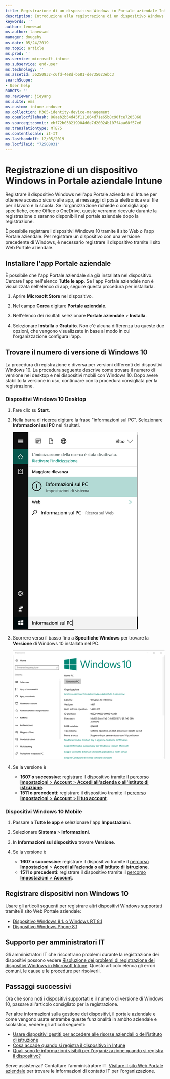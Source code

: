 ```yaml
---
title: Registrazione di un dispositivo Windows in Portale aziendale Intune | Microsoft Docs
description: Introduzione alla registrazione di un dispositivo Windows nel portale aziendale
keywords: ''
author: lenewsad
ms.author: lanewsad
manager: dougeby
ms.date: 05/24/2019
ms.topic: article
ms.prod: ''
ms.service: microsoft-intune
ms.subservice: end-user
ms.technology: ''
ms.assetid: 36250832-c6fd-4e8d-b681-de735023ebc3
searchScope:
- User help
ROBOTS: ''
ms.reviewer: jieyang
ms.suite: ems
ms.custom: intune-enduser
ms.collection: M365-identity-device-management
ms.openlocfilehash: 86aeb2b54d45f111864d71e65b8c90fce7205868
ms.sourcegitcommit: ebf72b038219904d6e7d20024b107f4aa68f57e6
ms.translationtype: MTE75
ms.contentlocale: it-IT
ms.lasthandoff: 12/05/2019
ms.locfileid: "72508031"
---
```

# <a name="windows-device-enrollment-in-intune-company-portal"></a>Registrazione di un dispositivo Windows in Portale aziendale Intune  

Registrare il dispositivo Windows nell'app Portale aziendale di Intune per ottenere accesso sicuro alle app, ai messaggi di posta elettronica e ai file per il lavoro e la scuola. Se l'organizzazione richiede o consiglia app specifiche, come Office o OneDrive, queste verranno ricevute durante la registrazione o saranno disponibili nel portale aziendale dopo la registrazione.  

È possibile registrare i dispositivi Windows 10 tramite il sito Web *o* l'app Portale aziendale. Per registrare un dispositivo con una versione precedente di Windows, è necessario registrare il dispositivo tramite il sito Web Portale aziendale.  

## <a name="install-company-portal-app"></a>Installare l'app Portale aziendale  
È possibile che l'app Portale aziendale sia già installata nel dispositivo. Cercare l'app nell'elenco __Tutte le app__.  Se l'app Portale aziendale non è visualizzata nell'elenco di app, seguire questa procedura per installarla.  

1. Aprire **Microsoft Store** nel dispositivo.

2. Nel campo **Cerca** digitare **Portale aziendale**.

3. Nell'elenco dei risultati selezionare **Portale aziendale** > **Installa**.

4. Selezionare **Installa** o **Gratuito**. Non c'è alcuna differenza tra queste due opzioni, che vengono visualizzate in base al modo in cui l'organizzazione configura l'app.  

## <a name="find-windows-10-version-number"></a>Trovare il numero di versione di Windows 10  
La procedura di registrazione è diversa per versioni differenti dei dispositivi Windows 10. La procedura seguente descrive come trovare il numero di versione nei desktop e nei dispositivi mobili con Windows 10. Dopo avere stabilito la versione in uso, continuare con la procedura consigliata per la registrazione.  

### <a name="windows-10-desktop-devices"></a>Dispositivi Windows 10 Desktop  

1. Fare clic su **Start**.

2. Nella barra di ricerca digitare la frase "informazioni sul PC". Selezionare __Informazioni sul PC__ nei risultati.  


   ![impostazioni di ricerca per Informazioni sul PC](media/searching_for_about_your_pc.png)  

3. Scorrere verso il basso fino a **Specifiche Windows** per trovare la **Versione** di Windows 10 installata nel PC.  


   ![Windows 10 Desktop - Informazioni sul PC](media/settings_about_pc.png)  

4. Se la versione è  

    * __1607 o successive__: registrare il dispositivo tramite il [percorso **Impostazioni** > **Account** > **Accedi all'azienda o all'istituto di istruzione**](enroll-windows-10-device.md#enroll-windows-10-version-1607-and-later-device).   
    * __1511 o precedenti__: registrare il dispositivo tramite il [percorso **Impostazioni** > **Account** > **Il tuo account**](enroll-windows-10-device.md#enroll-windows-10-version-1511-and-earlier-device).  

### <a name="windows-10-mobile-devices"></a>Dispositivi Windows 10 Mobile

1. Passare a __Tutte le app__ e selezionare l'app __Impostazioni__.
2. Selezionare __Sistema__ > __Informazioni__.
3. In __Informazioni sul dispositivo__ trovare __Versione__.  
4. Se la versione è  

    * __1607 o successive__: registrare il dispositivo tramite il [percorso **Impostazioni** > **Accedi all'azienda o all'istituto di istruzione**](enroll-windows-10-device.md#enroll-windows-10-version-1607-and-later-device).   
    * __1511 o precedenti__: registrare il dispositivo tramite il [percorso **Impostazioni** > **Account**](enroll-windows-10-device.md#enroll-windows-10-version-1511-and-earlier-device).  

## <a name="enroll-non-windows-10-devices"></a>Registrare dispositivi non Windows 10  
Usare gli articoli seguenti per registrare altri dispositivi Windows supportati tramite il sito Web Portale aziendale:   
* [Dispositivo Windows 8.1. o Windows RT 8.1](enroll-your-W81-or-rt81-windows.md)  
* [Dispositivo Windows Phone 8.1](enroll-your-wp81-windows.md)    

## <a name="it-administrator-support"></a>Supporto per amministratori IT  
Gli amministratori IT che riscontrano problemi durante la registrazione dei dispositivi possono vedere [Risoluzione dei problemi di registrazione dei dispositivi Windows in Microsoft Intune](https://support.microsoft.com/help/4469913). Questo articolo elenca gli errori comuni, le cause e le procedure per risolverli.  

## <a name="next-steps"></a>Passaggi successivi  
Ora che sono noti i dispositivi supportati e il numero di versione di Windows 10, passare all'articolo consigliato per la registrazione.  
 
Per altre informazioni sulla gestione dei dispositivi, il portale aziendale e come vengono usate entrambe queste funzionalità in ambito aziendale e scolastico, vedere gli articoli seguenti:  
* [Usare dispositivi gestiti per accedere alle risorse aziendali o dell'istituto di istruzione](use-managed-devices-to-get-work-done.md)  
* [Cosa accade quando si registra il dispositivo in Intune](what-happens-if-you-install-the-company-portal-app-and-enroll-your-device-in-intune-windows.md)  
* [Quali sono le informazioni visibili per l'organizzazione quando si registra il dispositivo?](what-info-can-your-company-see-when-you-enroll-your-device-in-intune.md)  

Serve assistenza? Contattare l'amministratore IT. [Visitare il sito Web Portale aziendale](https://go.microsoft.com/fwlink/?linkid=2010980) per trovare le informazioni di contatto IT per l'organizzazione.  
